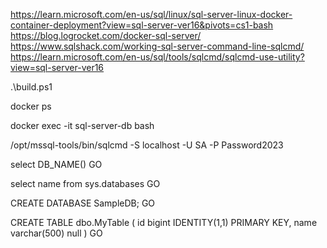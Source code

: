 https://learn.microsoft.com/en-us/sql/linux/sql-server-linux-docker-container-deployment?view=sql-server-ver16&pivots=cs1-bash
https://blog.logrocket.com/docker-sql-server/
https://www.sqlshack.com/working-sql-server-command-line-sqlcmd/
https://learn.microsoft.com/en-us/sql/tools/sqlcmd/sqlcmd-use-utility?view=sql-server-ver16

.\build.ps1

docker ps

docker exec -it sql-server-db bash

/opt/mssql-tools/bin/sqlcmd -S localhost -U SA -P Password2023

select DB_NAME()
GO

select name from sys.databases
GO

CREATE DATABASE SampleDB;
GO

CREATE TABLE dbo.MyTable (
  id bigint IDENTITY(1,1) PRIMARY KEY,
  name varchar(500) null
)
GO
